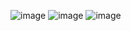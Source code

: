 ![image](https://github.com/user-attachments/assets/40ebc4fb-22c3-42c1-893f-dea1699c9574)
![image](https://github.com/user-attachments/assets/b0d57ccd-ee8f-409b-84d0-257248618913)
![image](https://github.com/user-attachments/assets/2428089b-89a0-46f7-96a5-b7bc026299a0)

